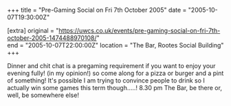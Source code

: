+++
title = "Pre-Gaming Social on Fri 7th October 2005"
date = "2005-10-07T19:30:00Z"

[extra]
original = "https://uwcs.co.uk/events/pre-gaming-social-on-fri-7th-october-2005-1474488970108/"    
end = "2005-10-07T22:00:00Z"
location = "The Bar, Rootes Social Building"
+++

Dinner and chit chat is a pregaming requirement if you want to enjoy your evening fully\! (in my opinion\!) so come along for a pizza or burger and a pint of something\! It's possible I am trying to convince people to drink so I actually win some games this term though.....\! 8.30 pm The Bar, be there or, well, be somewhere else\!

